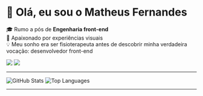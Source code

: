 <h1>👋 Olá, eu sou o Matheus Fernandes</h1>

<p>
🎓 Rumo a pós de <strong>Engenharia front-end</strong> <br>
🎨 Apaixonado por experiências visuais <br>
💡 Meu sonho era ser fisioterapeuta antes de descobrir minha verdadeira vocação: desenvolvedor front-end
</p>


<p>
<a href="https://www.linkedin.com/in/matheusdesouzafernandes/"><img src="https://img.shields.io/badge/LinkedIn-0077B5?style=for-the-badge&logo=linkedin&logoColor=white"></a>
<a href="https://discordapp.com/users/mfernandes"><img src="https://img.shields.io/badge/Discord-5865F2?style=for-the-badge&logo=discord&logoColor=white"></a>
</p>

---

<p>
<img src="https://github-readme-stats.vercel.app/api?username=matheus-fernandes-dev&show_icons=true&theme=midnight-purple" alt="GitHub Stats" />
<img src="https://github-readme-stats.vercel.app/api/top-langs/?username=matheus-fernandes-dev&layout=compact&theme=midnight-purple" alt="Top Languages" />
</p>

---

